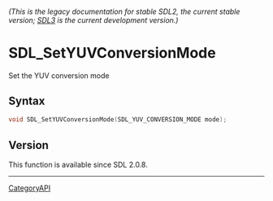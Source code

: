 ###### (This is the legacy documentation for stable SDL2, the current stable version; [SDL3](https://wiki.libsdl.org/SDL3/) is the current development version.)
# SDL_SetYUVConversionMode

Set the YUV conversion mode 

## Syntax

```c
void SDL_SetYUVConversionMode(SDL_YUV_CONVERSION_MODE mode);

```

## Version

This function is available since SDL 2.0.8.

----
[CategoryAPI](CategoryAPI)

